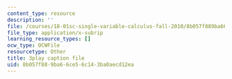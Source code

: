 ```yaml
---
content_type: resource
description: ''
file: /courses/18-01sc-single-variable-calculus-fall-2010/8b057f889ba66ce56c143ba0aecd12ea_HgEqXhsIq_g.srt
file_type: application/x-subrip
learning_resource_types: []
ocw_type: OCWFile
resourcetype: Other
title: 3play caption file
uid: 8b057f88-9ba6-6ce5-6c14-3ba0aecd12ea
---
```


